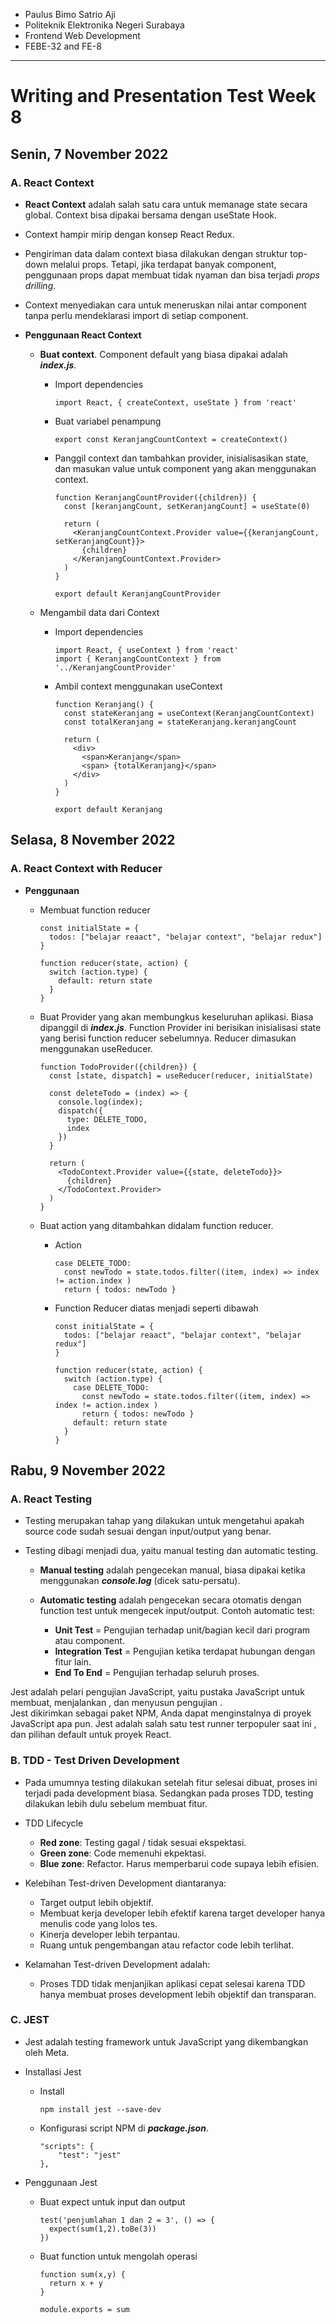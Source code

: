 - Paulus Bimo Satrio Aji
- Politeknik Elektronika Negeri Surabaya
- Frontend Web Development
- FEBE-32 and FE-8
---

# Writing and Presentation Test Week 8

## Senin, 7 November 2022

### A. **React Context**

- **React Context** adalah salah satu cara untuk memanage state secara global. Context bisa dipakai bersama dengan useState Hook. 

- Context hampir mirip dengan konsep React Redux.

- Pengiriman data dalam context biasa dilakukan dengan struktur top-down melalui props. Tetapi, jika terdapat banyak component, penggunaan props dapat membuat tidak nyaman dan bisa terjadi *props drilling*.
  
- Context menyediakan cara untuk meneruskan nilai antar component tanpa perlu mendeklarasi import di setiap component.

- **Penggunaan React Context**
  - **Buat context**. Component default yang biasa dipakai adalah ***index.js***.
    - Import dependencies
      ```
      import React, { createContext, useState } from 'react'
      ```
    - Buat variabel penampung
      ```
      export const KeranjangCountContext = createContext()
      ```
    - Panggil context dan tambahkan provider, inisialisasikan state, dan masukan value untuk component yang akan menggunakan context.
      ```
      function KeranjangCountProvider({children}) {
        const [keranjangCount, setKeranjangCount] = useState(0)

        return (
          <KeranjangCountContext.Provider value={{keranjangCount, setKeranjangCount}}>
            {children}
          </KeranjangCountContext.Provider>
        )
      }

      export default KeranjangCountProvider
      ```

  - Mengambil data dari Context
    - Import dependencies
      ```
      import React, { useContext } from 'react'
      import { KeranjangCountContext } from '../KeranjangCountProvider'
      ```
    - Ambil context menggunakan useContext
      ```
      function Keranjang() {
        const stateKeranjang = useContext(KeranjangCountContext)
        const totalKeranjang = stateKeranjang.keranjangCount

        return (
          <div>
            <span>Keranjang</span>
            <span> {totalKeranjang}</span>
          </div>
        )
      }

      export default Keranjang
      ```

## Selasa, 8 November 2022

### A. **React Context with Reducer**

- **Penggunaan**

  - Membuat function reducer
    ```
    const initialState = {
      todos: ["belajar reaact", "belajar context", "belajar redux"]
    }

    function reducer(state, action) {
      switch (action.type) {
        default: return state
      }
    }
    ```

  - Buat Provider yang akan membungkus keseluruhan aplikasi. Biasa dipanggil di ***index.js***. Function Provider ini berisikan inisialisasi state yang berisi function reducer sebelumnya. Reducer dimasukan menggunakan useReducer.
    ```
    function TodoProvider({children}) {
      const [state, dispatch] = useReducer(reducer, initialState)

      const deleteTodo = (index) => {
        console.log(index);
        dispatch({
          type: DELETE_TODO,
          index
        })
      }

      return (
        <TodoContext.Provider value={{state, deleteTodo}}>
          {children}
        </TodoContext.Provider>
      )
    }
    ```

  - Buat action yang ditambahkan didalam function reducer.
    - Action
      ```
      case DELETE_TODO:
        const newTodo = state.todos.filter((item, index) => index != action.index )
        return { todos: newTodo }
      ```
    - Function Reducer diatas menjadi seperti dibawah
      ```
      const initialState = {
        todos: ["belajar reaact", "belajar context", "belajar redux"]
      }

      function reducer(state, action) {
        switch (action.type) {
          case DELETE_TODO:
            const newTodo = state.todos.filter((item, index) => index != action.index )
            return { todos: newTodo }
          default: return state
        }
      }
      ```

## Rabu, 9 November 2022

### A. **React Testing**

- Testing merupakan tahap yang dilakukan untuk mengetahui apakah source code sudah sesuai dengan input/output yang benar.

- Testing dibagi menjadi dua, yaitu manual testing dan automatic testing. 
  - **Manual testing** adalah pengecekan manual, biasa dipakai ketika menggunakan ***console.log*** (dicek satu-persatu).
  - **Automatic testing** adalah pengecekan secara otomatis dengan function test untuk mengecek input/output. Contoh automatic test:

    - **Unit Test** = Pengujian terhadap unit/bagian kecil dari program atau component.
    - **Integration Test** = Pengujian ketika terdapat hubungan dengan fitur lain.
    - **End To End** = Pengujian terhadap seluruh proses.

Jest adalah pelari pengujian JavaScript, yaitu pustaka JavaScript untuk membuat, menjalankan , dan menyusun pengujian .<br/>
Jest dikirimkan sebagai paket NPM, Anda dapat menginstalnya di proyek JavaScript apa pun. Jest adalah salah satu test runner terpopuler saat ini , dan pilihan default untuk proyek React.

### B. **TDD - Test Driven Development**

- Pada umumnya testing dilakukan setelah fitur selesai dibuat, proses ini terjadi pada development biasa. Sedangkan pada proses TDD, testing dilakukan lebih dulu sebelum membuat fitur.

- TDD Lifecycle
  
  - **Red zone**: Testing gagal / tidak sesuai ekspektasi.
  - **Green zone**: Code memenuhi ekpektasi.
  - **Blue zone**: Refactor. Harus memperbarui code supaya lebih efisien.

- Kelebihan Test-driven Development diantaranya:

  - Target output lebih objektif.
  - Membuat kerja developer lebih efektif karena target developer hanya menulis code yang lolos tes.
  - Kinerja developer lebih terpantau.
  - Ruang untuk pengembangan atau refactor code lebih terlihat.

- Kelamahan Test-driven Development adalah:

  - Proses TDD tidak menjanjikan aplikasi cepat selesai karena TDD hanya membuat proses development lebih objektif dan transparan.

### C. **JEST**

- Jest adalah testing framework untuk JavaScript yang dikembangkan oleh Meta.

- Installasi Jest
  - Install
    ```
    npm install jest --save-dev
    ```
  - Konfigurasi script NPM di ***package.json***.
    ```
    "scripts": {
        "test": "jest"
    },
    ```

- Penggunaan Jest
  - Buat expect untuk input dan output
    ```
    test('penjumlahan 1 dan 2 = 3', () => {
      expect(sum(1,2).toBe(3))
    })
    ```
  - Buat function untuk mengolah operasi
    ```
    function sum(x,y) {
      return x + y
    }

    module.exports = sum
    ```